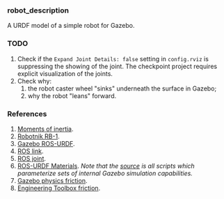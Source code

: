 ### robot_description

A URDF model of a simple robot for Gazebo.

### TODO

1. Check if the `Expand Joint Details: false` setting in `config.rviz` is suppressing the showing of the joint. The checkpoint project requires explicit visualization of the joints.
2. Check why:
   1. the robot caster wheel "sinks" underneath the surface in Gazebo;
   2. why the robot "leans" forward.

### References

1. [Moments of inertia](https://en.wikipedia.org/wiki/List_of_moments_of_inertia).
2. [Robotnik RB-1](https://robotnik.eu/products/mobile-robots/rb-1-base-en/).
3. [Gazebo ROS-URDF](http://gazebosim.org/tutorials?tut=ros_urdf).
4. [ROS link](http://wiki.ros.org/urdf/XML/link).
5. [ROS joint](http://wiki.ros.org/urdf/XML/joint).
6. [ROS-URDF Materials](https://classic.gazebosim.org/tutorials?tut=ros_urdf#Materials:Usingpropercolorsandtextures). _Note that the [source](https://github.com/gazebosim/gazebo-classic/blob/master/media/materials/scripts/gazebo.material) is all scripts which parameterize sets of internal Gazebo simulation capabilities._
7. [Gazebo physics friction](http://gazebosim.org/tutorials?tut=friction).
8. [Engineering Toolbox friction](https://www.engineeringtoolbox.com/friction-coefficients-d_778.html).

